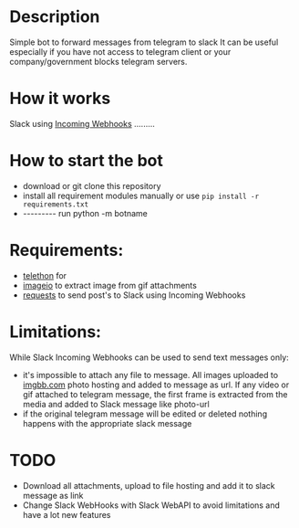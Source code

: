 # Description

Simple bot to forward messages from telegram to slack
It can be useful especially if you have not access to telegram client or your company/government blocks telegram servers.

# How it works

Slack using [Incoming Webhooks](https://api.slack.com/messaging/webhooks) .........


# How to start the bot

* download or git clone this repository
* install all requirement modules manually or use ```pip install -r
  requirements.txt```
* --------- run python -m botname 

# Requirements:
 
* [telethon](https://github.com/LonamiWebs/Telethon) for
* [imageio](https://github.com/imageio/imageio) to extract image from gif attachments
* [requests](https://requests.kennethreitz.org/en/master/) to send post's to Slack using Incoming Webhooks

# Limitations:

While Slack Incoming Webhooks can be used to send text messages only:
 * it's impossible to attach any file to message. All images uploaded to [imgbb.com](https://imgbb.com/) photo hosting and added to message as url. 
If any video or gif attached to telegram message, the first frame is extracted from the media and added to Slack message like photo-url
* if the original telegram message will be edited or deleted nothing happens with the appropriate slack message

# TODO

* Download all attachments, upload to file hosting and add it to slack message as link
* Change Slack WebHooks with Slack WebAPI to avoid limitations and have a lot new features
 
